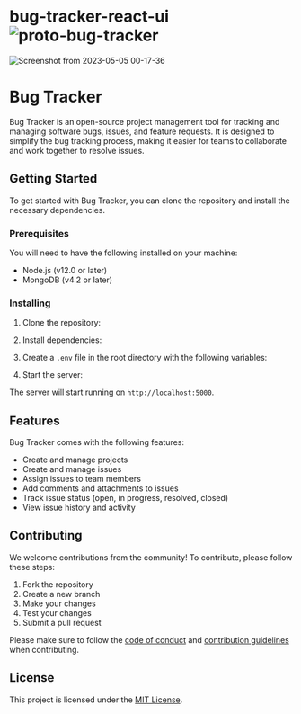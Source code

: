 # bug-tracker-react-ui![proto-bug-tracker](https://user-images.githubusercontent.com/105051121/236279698-eab48fe1-1d9b-453d-8c1f-8284a2542acd.png)
![Screenshot from 2023-05-05 00-17-36](https://user-images.githubusercontent.com/105051121/236300026-9d969144-3462-48fe-bfaa-aabaac202932.png)


# Bug Tracker

Bug Tracker is an open-source project management tool for tracking and managing software bugs, issues, and feature requests. It is designed to simplify the bug tracking process, making it easier for teams to collaborate and work together to resolve issues.

## Getting Started

To get started with Bug Tracker, you can clone the repository and install the necessary dependencies.

### Prerequisites

You will need to have the following installed on your machine:

- Node.js (v12.0 or later)
- MongoDB (v4.2 or later)

### Installing

1. Clone the repository:


2. Install dependencies:


3. Create a `.env` file in the root directory with the following variables:


4. Start the server:


The server will start running on `http://localhost:5000`.

## Features

Bug Tracker comes with the following features:

- Create and manage projects
- Create and manage issues
- Assign issues to team members
- Add comments and attachments to issues
- Track issue status (open, in progress, resolved, closed)
- View issue history and activity

## Contributing

We welcome contributions from the community! To contribute, please follow these steps:

1. Fork the repository
2. Create a new branch
3. Make your changes
4. Test your changes
5. Submit a pull request

Please make sure to follow the [code of conduct](CODE_OF_CONDUCT.md) and [contribution guidelines](CONTRIBUTING.md) when contributing.

## License

This project is licensed under the [MIT License](LICENSE).
